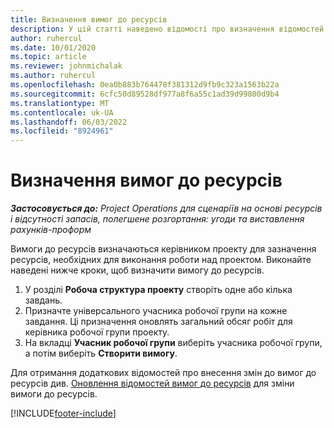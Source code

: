 ```yaml
---
title: Визначення вимог до ресурсів
description: У цій статті наведено відомості про визначення відомостей про вимоги до ресурсів.
author: ruhercul
ms.date: 10/01/2020
ms.topic: article
ms.reviewer: johnmichalak
ms.author: ruhercul
ms.openlocfilehash: 0ea0b883b764478f381312d9fb9c323a1563b22a
ms.sourcegitcommit: 6cfc50d89528df977a8f6a55c1ad39d99800d9b4
ms.translationtype: MT
ms.contentlocale: uk-UA
ms.lasthandoff: 06/03/2022
ms.locfileid: "8924961"
---
```

# <a name="define-resource-requirements"></a>Визначення вимог до ресурсів

_**Застосовується до:** Project Operations для сценаріїв на основі ресурсів і відсутності запасів, полегшене розгортання: угоди та виставлення рахунків-проформ_

Вимоги до ресурсів визначаються керівником проекту для зазначення ресурсів, необхідних для виконання роботи над проектом. Виконайте наведені нижче кроки, щоб визначити вимогу до ресурсів.

1.  У розділі **Робоча структура проекту** створіть одне або кілька завдань.
2.  Призначте універсального учасника робочої групи на кожне завдання. Ці призначення оновлять загальний обсяг робіт для керівника робочої групи проекту.
3.  На вкладці **Учасник робочої групи** виберіть учасника робочої групи, а потім виберіть **Створити вимогу**.

Для отримання додаткових відомостей про внесення змін до вимог до ресурсів див. [Оновлення відомостей вимог до ресурсів](define-resource-requirements.md) для зміни вимоги до ресурсів.

[!INCLUDE[footer-include](../includes/footer-banner.md)]